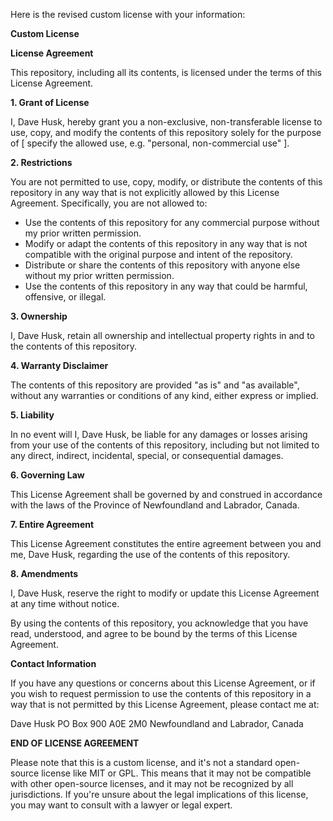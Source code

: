 Here is the revised custom license with your information:

**Custom License**

**License Agreement**

This repository, including all its contents, is licensed under the terms of this License Agreement.

**1. Grant of License**

I, Dave Husk, hereby grant you a non-exclusive, non-transferable license to use, copy, and modify the contents of this repository solely for the purpose of [ specify the allowed use, e.g. "personal, non-commercial use" ].

**2. Restrictions**

You are not permitted to use, copy, modify, or distribute the contents of this repository in any way that is not explicitly allowed by this License Agreement. Specifically, you are not allowed to:

* Use the contents of this repository for any commercial purpose without my prior written permission.
* Modify or adapt the contents of this repository in any way that is not compatible with the original purpose and intent of the repository.
* Distribute or share the contents of this repository with anyone else without my prior written permission.
* Use the contents of this repository in any way that could be harmful, offensive, or illegal.

**3. Ownership**

I, Dave Husk, retain all ownership and intellectual property rights in and to the contents of this repository.

**4. Warranty Disclaimer**

The contents of this repository are provided "as is" and "as available", without any warranties or conditions of any kind, either express or implied.

**5. Liability**

In no event will I, Dave Husk, be liable for any damages or losses arising from your use of the contents of this repository, including but not limited to any direct, indirect, incidental, special, or consequential damages.

**6. Governing Law**

This License Agreement shall be governed by and construed in accordance with the laws of the Province of Newfoundland and Labrador, Canada.

**7. Entire Agreement**

This License Agreement constitutes the entire agreement between you and me, Dave Husk, regarding the use of the contents of this repository.

**8. Amendments**

I, Dave Husk, reserve the right to modify or update this License Agreement at any time without notice.

By using the contents of this repository, you acknowledge that you have read, understood, and agree to be bound by the terms of this License Agreement.

**Contact Information**

If you have any questions or concerns about this License Agreement, or if you wish to request permission to use the contents of this repository in a way that is not permitted by this License Agreement, please contact me at:

Dave Husk
PO Box 900
A0E 2M0
Newfoundland and Labrador, Canada

**END OF LICENSE AGREEMENT**

Please note that this is a custom license, and it's not a standard open-source license like MIT or GPL. This means that it may not be compatible with other open-source licenses, and it may not be recognized by all jurisdictions. If you're unsure about the legal implications of this license, you may want to consult with a lawyer or legal expert.

